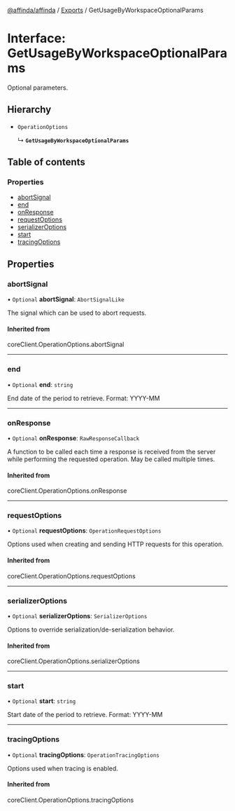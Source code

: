 [@affinda/affinda](../README.md) / [Exports](../modules.md) / GetUsageByWorkspaceOptionalParams

# Interface: GetUsageByWorkspaceOptionalParams

Optional parameters.

## Hierarchy

- `OperationOptions`

  ↳ **`GetUsageByWorkspaceOptionalParams`**

## Table of contents

### Properties

- [abortSignal](GetUsageByWorkspaceOptionalParams.md#abortsignal)
- [end](GetUsageByWorkspaceOptionalParams.md#end)
- [onResponse](GetUsageByWorkspaceOptionalParams.md#onresponse)
- [requestOptions](GetUsageByWorkspaceOptionalParams.md#requestoptions)
- [serializerOptions](GetUsageByWorkspaceOptionalParams.md#serializeroptions)
- [start](GetUsageByWorkspaceOptionalParams.md#start)
- [tracingOptions](GetUsageByWorkspaceOptionalParams.md#tracingoptions)

## Properties

### abortSignal

• `Optional` **abortSignal**: `AbortSignalLike`

The signal which can be used to abort requests.

#### Inherited from

coreClient.OperationOptions.abortSignal

___

### end

• `Optional` **end**: `string`

End date of the period to retrieve. Format: YYYY-MM

___

### onResponse

• `Optional` **onResponse**: `RawResponseCallback`

A function to be called each time a response is received from the server
while performing the requested operation.
May be called multiple times.

#### Inherited from

coreClient.OperationOptions.onResponse

___

### requestOptions

• `Optional` **requestOptions**: `OperationRequestOptions`

Options used when creating and sending HTTP requests for this operation.

#### Inherited from

coreClient.OperationOptions.requestOptions

___

### serializerOptions

• `Optional` **serializerOptions**: `SerializerOptions`

Options to override serialization/de-serialization behavior.

#### Inherited from

coreClient.OperationOptions.serializerOptions

___

### start

• `Optional` **start**: `string`

Start date of the period to retrieve. Format: YYYY-MM

___

### tracingOptions

• `Optional` **tracingOptions**: `OperationTracingOptions`

Options used when tracing is enabled.

#### Inherited from

coreClient.OperationOptions.tracingOptions
